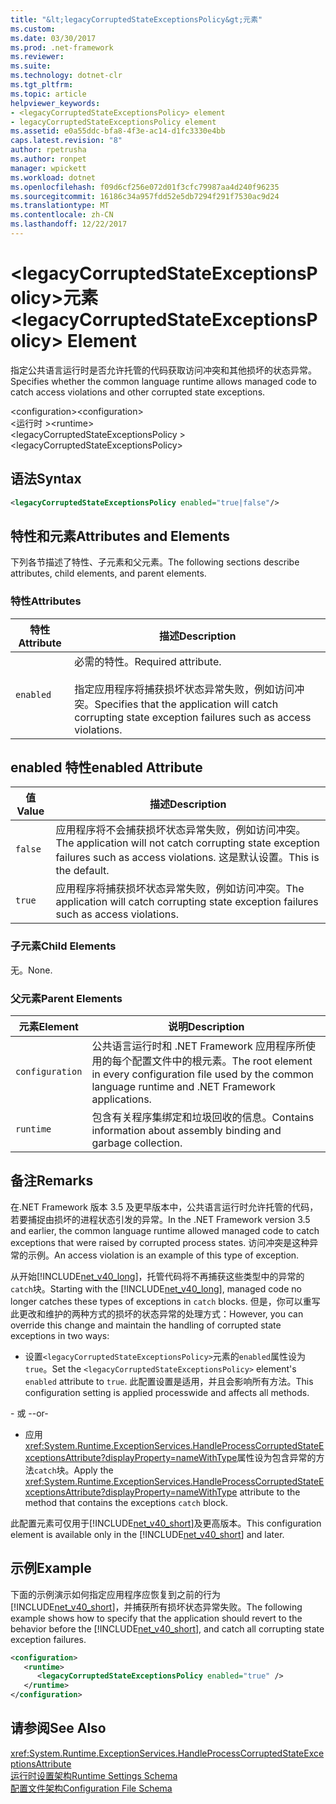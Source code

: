 ```yaml
---
title: "&lt;legacyCorruptedStateExceptionsPolicy&gt;元素"
ms.custom: 
ms.date: 03/30/2017
ms.prod: .net-framework
ms.reviewer: 
ms.suite: 
ms.technology: dotnet-clr
ms.tgt_pltfrm: 
ms.topic: article
helpviewer_keywords:
- <legacyCorruptedStateExceptionsPolicy> element
- legacyCorruptedStateExceptionsPolicy element
ms.assetid: e0a55ddc-bfa8-4f3e-ac14-d1fc3330e4bb
caps.latest.revision: "8"
author: rpetrusha
ms.author: ronpet
manager: wpickett
ms.workload: dotnet
ms.openlocfilehash: f09d6cf256e072d01f3cfc79987aa4d240f96235
ms.sourcegitcommit: 16186c34a957fdd52e5db7294f291f7530ac9d24
ms.translationtype: MT
ms.contentlocale: zh-CN
ms.lasthandoff: 12/22/2017
---
```

# <a name="ltlegacycorruptedstateexceptionspolicygt-element"></a><span data-ttu-id="faf85-102">&lt;legacyCorruptedStateExceptionsPolicy&gt;元素</span><span class="sxs-lookup"><span data-stu-id="faf85-102">&lt;legacyCorruptedStateExceptionsPolicy&gt; Element</span></span>
<span data-ttu-id="faf85-103">指定公共语言运行时是否允许托管的代码获取访问冲突和其他损坏的状态异常。</span><span class="sxs-lookup"><span data-stu-id="faf85-103">Specifies whether the common language runtime allows managed code to catch access violations and other corrupted state exceptions.</span></span>  
  
 <span data-ttu-id="faf85-104">\<configuration></span><span class="sxs-lookup"><span data-stu-id="faf85-104">\<configuration></span></span>  
<span data-ttu-id="faf85-105">\<运行时 ></span><span class="sxs-lookup"><span data-stu-id="faf85-105">\<runtime></span></span>  
<span data-ttu-id="faf85-106">\<legacyCorruptedStateExceptionsPolicy ></span><span class="sxs-lookup"><span data-stu-id="faf85-106">\<legacyCorruptedStateExceptionsPolicy></span></span>  
  
## <a name="syntax"></a><span data-ttu-id="faf85-107">语法</span><span class="sxs-lookup"><span data-stu-id="faf85-107">Syntax</span></span>  
  
```xml  
<legacyCorruptedStateExceptionsPolicy enabled="true|false"/>  
```  
  
## <a name="attributes-and-elements"></a><span data-ttu-id="faf85-108">特性和元素</span><span class="sxs-lookup"><span data-stu-id="faf85-108">Attributes and Elements</span></span>  
 <span data-ttu-id="faf85-109">下列各节描述了特性、子元素和父元素。</span><span class="sxs-lookup"><span data-stu-id="faf85-109">The following sections describe attributes, child elements, and parent elements.</span></span>  
  
### <a name="attributes"></a><span data-ttu-id="faf85-110">特性</span><span class="sxs-lookup"><span data-stu-id="faf85-110">Attributes</span></span>  
  
|<span data-ttu-id="faf85-111">特性</span><span class="sxs-lookup"><span data-stu-id="faf85-111">Attribute</span></span>|<span data-ttu-id="faf85-112">描述</span><span class="sxs-lookup"><span data-stu-id="faf85-112">Description</span></span>|  
|---------------|-----------------|  
|`enabled`|<span data-ttu-id="faf85-113">必需的特性。</span><span class="sxs-lookup"><span data-stu-id="faf85-113">Required attribute.</span></span><br /><br /> <span data-ttu-id="faf85-114">指定应用程序将捕获损坏状态异常失败，例如访问冲突。</span><span class="sxs-lookup"><span data-stu-id="faf85-114">Specifies that the application will catch corrupting state exception failures such as access violations.</span></span>|  
  
## <a name="enabled-attribute"></a><span data-ttu-id="faf85-115">enabled 特性</span><span class="sxs-lookup"><span data-stu-id="faf85-115">enabled Attribute</span></span>  
  
|<span data-ttu-id="faf85-116">值</span><span class="sxs-lookup"><span data-stu-id="faf85-116">Value</span></span>|<span data-ttu-id="faf85-117">描述</span><span class="sxs-lookup"><span data-stu-id="faf85-117">Description</span></span>|  
|-----------|-----------------|  
|`false`|<span data-ttu-id="faf85-118">应用程序将不会捕获损坏状态异常失败，例如访问冲突。</span><span class="sxs-lookup"><span data-stu-id="faf85-118">The application will not catch corrupting state exception failures such as access violations.</span></span> <span data-ttu-id="faf85-119">这是默认设置。</span><span class="sxs-lookup"><span data-stu-id="faf85-119">This is the default.</span></span>|  
|`true`|<span data-ttu-id="faf85-120">应用程序将捕获损坏状态异常失败，例如访问冲突。</span><span class="sxs-lookup"><span data-stu-id="faf85-120">The application will catch corrupting state exception failures such as access violations.</span></span>|  
  
### <a name="child-elements"></a><span data-ttu-id="faf85-121">子元素</span><span class="sxs-lookup"><span data-stu-id="faf85-121">Child Elements</span></span>  
 <span data-ttu-id="faf85-122">无。</span><span class="sxs-lookup"><span data-stu-id="faf85-122">None.</span></span>  
  
### <a name="parent-elements"></a><span data-ttu-id="faf85-123">父元素</span><span class="sxs-lookup"><span data-stu-id="faf85-123">Parent Elements</span></span>  
  
|<span data-ttu-id="faf85-124">元素</span><span class="sxs-lookup"><span data-stu-id="faf85-124">Element</span></span>|<span data-ttu-id="faf85-125">说明</span><span class="sxs-lookup"><span data-stu-id="faf85-125">Description</span></span>|  
|-------------|-----------------|  
|`configuration`|<span data-ttu-id="faf85-126">公共语言运行时和 .NET Framework 应用程序所使用的每个配置文件中的根元素。</span><span class="sxs-lookup"><span data-stu-id="faf85-126">The root element in every configuration file used by the common language runtime and .NET Framework applications.</span></span>|  
|`runtime`|<span data-ttu-id="faf85-127">包含有关程序集绑定和垃圾回收的信息。</span><span class="sxs-lookup"><span data-stu-id="faf85-127">Contains information about assembly binding and garbage collection.</span></span>|  
  
## <a name="remarks"></a><span data-ttu-id="faf85-128">备注</span><span class="sxs-lookup"><span data-stu-id="faf85-128">Remarks</span></span>  
 <span data-ttu-id="faf85-129">在.NET Framework 版本 3.5 及更早版本中，公共语言运行时允许托管的代码，若要捕捉由损坏的进程状态引发的异常。</span><span class="sxs-lookup"><span data-stu-id="faf85-129">In the .NET Framework version 3.5 and earlier, the common language runtime allowed managed code to catch exceptions that were raised by corrupted process states.</span></span> <span data-ttu-id="faf85-130">访问冲突是这种异常的示例。</span><span class="sxs-lookup"><span data-stu-id="faf85-130">An access violation is an example of this type of exception.</span></span>  
  
 <span data-ttu-id="faf85-131">从开始[!INCLUDE[net_v40_long](../../../../../includes/net-v40-long-md.md)]，托管代码将不再捕获这些类型中的异常的`catch`块。</span><span class="sxs-lookup"><span data-stu-id="faf85-131">Starting with the [!INCLUDE[net_v40_long](../../../../../includes/net-v40-long-md.md)], managed code no longer catches these types of exceptions in `catch` blocks.</span></span> <span data-ttu-id="faf85-132">但是，你可以重写此更改和维护的两种方式的损坏的状态异常的处理方式：</span><span class="sxs-lookup"><span data-stu-id="faf85-132">However, you can override this change and maintain the handling of corrupted state exceptions in two ways:</span></span>  
  
-   <span data-ttu-id="faf85-133">设置`<legacyCorruptedStateExceptionsPolicy>`元素的`enabled`属性设为`true`。</span><span class="sxs-lookup"><span data-stu-id="faf85-133">Set the `<legacyCorruptedStateExceptionsPolicy>` element's `enabled` attribute to `true`.</span></span> <span data-ttu-id="faf85-134">此配置设置是适用，并且会影响所有方法。</span><span class="sxs-lookup"><span data-stu-id="faf85-134">This configuration setting is applied processwide and affects all methods.</span></span>  
  
 <span data-ttu-id="faf85-135">- 或 -</span><span class="sxs-lookup"><span data-stu-id="faf85-135">-or-</span></span>  
  
-   <span data-ttu-id="faf85-136">应用<xref:System.Runtime.ExceptionServices.HandleProcessCorruptedStateExceptionsAttribute?displayProperty=nameWithType>属性设为包含异常的方法`catch`块。</span><span class="sxs-lookup"><span data-stu-id="faf85-136">Apply the <xref:System.Runtime.ExceptionServices.HandleProcessCorruptedStateExceptionsAttribute?displayProperty=nameWithType> attribute to the method that contains the exceptions `catch` block.</span></span>  
  
 <span data-ttu-id="faf85-137">此配置元素可仅用于[!INCLUDE[net_v40_short](../../../../../includes/net-v40-short-md.md)]及更高版本。</span><span class="sxs-lookup"><span data-stu-id="faf85-137">This configuration element is available only in the [!INCLUDE[net_v40_short](../../../../../includes/net-v40-short-md.md)] and later.</span></span>  
  
## <a name="example"></a><span data-ttu-id="faf85-138">示例</span><span class="sxs-lookup"><span data-stu-id="faf85-138">Example</span></span>  
 <span data-ttu-id="faf85-139">下面的示例演示如何指定应用程序应恢复到之前的行为[!INCLUDE[net_v40_short](../../../../../includes/net-v40-short-md.md)]，并捕获所有损坏状态异常失败。</span><span class="sxs-lookup"><span data-stu-id="faf85-139">The following example shows how to specify that the application should revert to the behavior before the [!INCLUDE[net_v40_short](../../../../../includes/net-v40-short-md.md)], and catch all corrupting state exception failures.</span></span>  
  
```xml  
<configuration>  
   <runtime>  
      <legacyCorruptedStateExceptionsPolicy enabled="true" />  
   </runtime>  
</configuration>  
```  
  
## <a name="see-also"></a><span data-ttu-id="faf85-140">请参阅</span><span class="sxs-lookup"><span data-stu-id="faf85-140">See Also</span></span>  
 <xref:System.Runtime.ExceptionServices.HandleProcessCorruptedStateExceptionsAttribute>  
 [<span data-ttu-id="faf85-141">运行时设置架构</span><span class="sxs-lookup"><span data-stu-id="faf85-141">Runtime Settings Schema</span></span>](../../../../../docs/framework/configure-apps/file-schema/runtime/index.md)  
 [<span data-ttu-id="faf85-142">配置文件架构</span><span class="sxs-lookup"><span data-stu-id="faf85-142">Configuration File Schema</span></span>](../../../../../docs/framework/configure-apps/file-schema/index.md)
